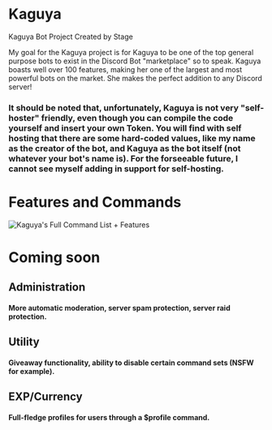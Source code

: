 # Kaguya
Kaguya Bot Project Created by Stage

My goal for the Kaguya project is for Kaguya to be one of the top general purpose bots to exist in the Discord Bot "marketplace" so to speak. Kaguya boasts well over 100 features, making her one of the largest and most powerful bots on the market. She makes the perfect addition to any Discord server!

### It should be noted that, unfortunately, Kaguya is not very "self-hoster" friendly, even though you can compile the code yourself and insert your own Token. You will find with self hosting that there are some hard-coded values, like my name as the creator of the bot, and Kaguya as the bot itself (not whatever your bot's name is). For the forseeable future, I cannot see myself adding in support for self-hosting.

# Features and Commands

![Kaguya's Full Command List + Features](https://i.imgur.com/ZreRC1X.jpg)

# Coming soon

## Administration
#### More automatic moderation, server spam protection, server raid protection.

## Utility
#### Giveaway functionality, ability to disable certain command sets (NSFW for example).

## EXP/Currency
#### Full-fledge profiles for users through a $profile command.

